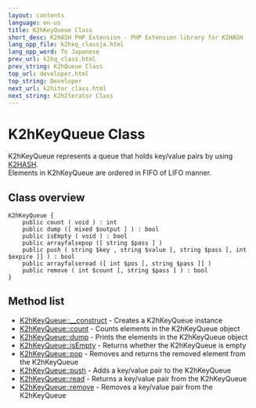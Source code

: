 ```yaml
---
layout: contents
language: en-us
title: K2hKeyQueue Class
short_desc: K2HASH PHP Extension - PHP Extension library for K2HASH
lang_opp_file: k2hkq_classja.html
lang_opp_word: To Japanese
prev_url: k2hq_class.html
prev_string: K2hQueue Class
top_url: developer.html
top_string: Developer
next_url: k2hiter_class.html
next_string: K2hIterator Class
---
```


# K2hKeyQueue Class
K2hKeyQueue represents a queue that holds key/value pairs by using [K2HASH](https://k2hash.antpick.ax/).  
Elements in K2hKeyQueue are ordered in FIFO of LIFO manner.  

## Class overview

```
K2hKeyQueue {
    public count ( void ) : int
    public dump ([ mixed $output ] ) : bool
    public isEmpty ( void ) : bool
    public arrayfalsepop ([ string $pass ] )
    public push ( string $key , string $value [, string $pass [, int $expire ]] ) : bool
    public arrayfalseread ([ int $pos [, string $pass ]] )
    public remove ( int $count [, string $pass ] ) : bool
}
```


## Method list

- [K2hKeyQueue::__construct](k2hkq_constructja.html) - Creates a K2hKeyQueue instance
- [K2hKeyQueue::count](k2hkq_countja.html) - Counts elements in the K2hKeyQueue object
- [K2hKeyQueue::dump](k2hkq_dumpja.html) - Prints the elements in the K2hKeyQueue object
- [K2hKeyQueue::isEmpty](k2hkq_isEmptyja.html) - Returns whether the K2hKeyQueue is empty
- [K2hKeyQueue::pop](k2hkq_popja.html) - Removes and returns the removed element from the K2hKeyQueue
- [K2hKeyQueue::push](k2hkq_pushja.html) - Adds a key/value pair to the K2hKeyQueue
- [K2hKeyQueue::read](k2hkq_readja.html) - Returns a key/value pair from the K2hKeyQueue
- [K2hKeyQueue::remove](k2hkq_removeja.html) - Removes a key/value pair from the K2hKeyQueue
